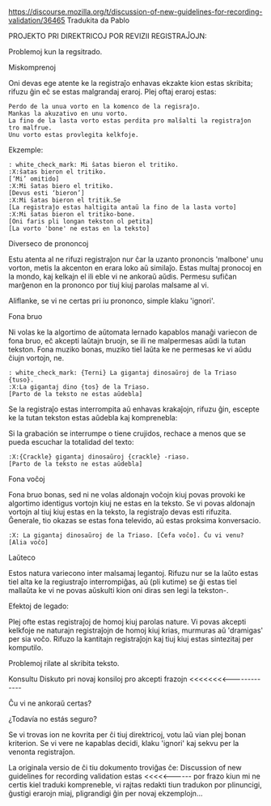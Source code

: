 
https://discourse.mozilla.org/t/discussion-of-new-guidelines-for-recording-validation/36465
Tradukita da Pablo

PROJEKTO PRI DIREKTRICOJ POR REVIZII REGISTRAĴOJN:

Problemoj kun la regsitrado.

Miskomprenoj

Oni devas ege atente ke la registraĵo enhavas ekzakte kion estas skribita; rifuzu ĝin eĉ se estas malgrandaj eraroj. Plej oftaj eraroj estas:

    Perdo de la unua vorto en la komenco de la regisraĵo.
    Mankas la akuzativo en unu vorto.
    La fino de la lasta vorto estas perdita pro malŝalti la registraĵon tro malfrue.
    Unu vorto estas provlegita kelkfoje.

Ekzemple:

    : white_check_mark: Mi ŝatas bieron el tritiko.
    :X:ŝatas bieron el tritiko.
    [‘Mi’ omitido]
    :X:Mi ŝatas biero el tritiko.
    [Devus esti ‘bieron’]
    :X:Mi ŝatas bieron el tritik.Se
    [La registraĵo estas haltigita antaŭ la fino de la lasta vorto]
    :X:Mi ŝatas bieron el tritiko-bone.
    [Oni faris pli longan tekston ol petita]
    [La vorto 'bone' ne estas en la teksto]


Diverseco de prononcoj

Estu atenta al ne rifuzi registraĵon nur ĉar la uzanto prononcis 'malbone' unu vorton, metis la akcenton en erara loko aŭ similaĵo. Estas multaj pronocoj en la mondo, kaj kelkajn el ili eble vi ne ankoraŭ aŭdis. Permesu sufiĉan marĝenon en la prononco
por tiuj kiuj parolas malsame al vi.

Aliflanke, se vi ne certas pri iu prononco, simple klaku 'ignori'.


Fona bruo

Ni volas ke la algortimo de aŭtomata lernado kapablos manaĝi variecon de fona bruo, eĉ akcepti laŭtajn bruojn, se ili ne malpermesas aŭdi la tutan tekston. Fona muziko bonas, muziko tiel laŭta ke ne permesas ke vi aŭdu ĉiujn vortojn, ne.

    : white_check_mark: {Terni} La gigantaj dinosaŭroj de la Triaso {tuso}.
    :X:La gigantaj dino {tos} de la Triaso.
    [Parto de la teksto ne estas aŭdebla]

Se la registraĵo estas interrompita aŭ enhavas krakaĵojn, rifuzu ĝin, escepte ke la tutan tekston estas aŭdebla kaj komprenebla:

Si la grabación se interrumpe o tiene crujidos, rechace a menos que se pueda escuchar la totalidad del texto:

    :X:{Crackle} gigantaj dinosaŭroj {crackle} -riaso.
    [Parto de la teksto ne estas aŭdebla]



Fona voĉoj

Fona bruo bonas, sed ni ne volas aldonajn voĉojn kiuj povas provoki ke algortimo identigus vortojn kiuj ne estas en la teksto. Se vi povas aldonajn vortojn al tiuj kiuj estas en la teksto, la registraĵo devas esti rifuzita. Ĝenerale, tio okazas se estas fona televido, aŭ estas proksima konversacio.

    :X: La gigantaj dinosaŭroj de la Triaso. [Ĉefa voĉo]. Ĉu vi venu? [Alia voĉo]


Laŭteco

Estos natura variecono inter malsamaj legantoj. Rifuzu nur se la laŭto estas tiel alta ke la regiustraĵo interrompiĝas, aŭ (pli kutime) se ĝi estas tiel mallaŭta ke vi ne povas aŭskulti kion oni diras sen legi la tekston-.


Efektoj de legado:

Plej ofte estas registraĵoj de homoj kiuj parolas nature. Vi povas akcepti kelkfoje ne naturajn registraĵojn de homoj kiuj krias, murmuras aŭ 'dramigas' per sia voĉo. Rifuzo la kantitajn registraĵojn kaj tiuj kiuj estas sintezitaj per komputilo.


Problemoj rilate al skribita teksto.

Konsultu Diskuto pri novaj konsiloj pro akcepti frazojn <<<<<<<<-------------

Ĉu vi ne ankoraŭ certas?

¿Todavía no estás seguro?

Se vi trovas ion ne kovrita per ĉi tiuj direktricoj, votu laŭ vian plej bonan kriterion. Se vi vere ne kapablas decidi, klaku 'ignori' kaj sekvu per la venonta registraĵon.

La originala versio de ĉi tiu dokumento troviĝas ĉe: Discussion of new guidelines for recording validation
estas <<<<<------ por frazo kiun mi ne certis kiel traduki
kompreneble, vi rajtas redakti tiun tradukon por plinuncigi, ĝustigi erarojn miaj, pligrandigi ĝin per novaj ekzemplojn...
